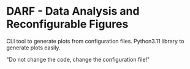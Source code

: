# DARF - Data Analysis and Reconfigurable Figures

CLI tool to generate plots from configuration files.
Python3.11 library to generate plots easily.

"Do not change the code, change the configuration file!"

